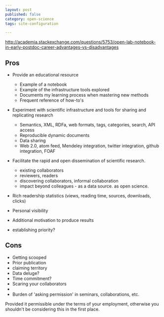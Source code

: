 ```yaml
---
layout: post
published: false
category: open-science
tags: site-configuration

---
```



http://academia.stackexchange.com/questions/5753/open-lab-notebook-in-early-postdoc-career-advantages-vs-disadvantages




Pros
----

- Provide an educational resource
  - Example of a notebook
  - Example of the infrastructure tools explored
  - Documents my learning process when mastering new methods
  - Frequent reference of how-to's
- Experiment with scientific infrastructure and tools for sharing and replicating research
  - Semantics, XML, RDFa, web formats, tags, categories, search, API access
  - Reproducible dynamic documents
  - Data sharing
  - Web 2.0, atom feed, Mendeley integration, twitter integration, github integration, FOAF
- Facilitate the rapid and open dissemination of scientific research.
  - existing collaborators
  - reviewers, readers
  - discovering collaborators, informal collaboration
  - impact beyond colleagues - as a data source. as open science.  

- Rich readership statistics (views, reading time, sources, downloads, clicks)

- Personal visibility
- Additional motivation to produce results
- establishing priority? 


Cons
----

- Getting scooped
- Prior publication
- claiming territory
- Data deluge?
- Time commitment? 
- Scaring your collaborators
- 
- Burden of 'asking permission' in seminars, collaborations, etc.  


Provided it permissible under the terms of your employment, otherwise you shouldn't be considering this in the first place.   


